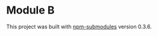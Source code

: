 # Module B

This project was built with [npm-submodules](https://github.com/valor-software/npm-submodules) version 0.3.6.